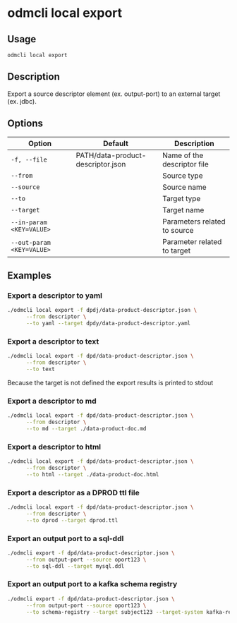 # odmcli local export

## Usage

`odmcli local export`

## Description

Export a source descriptor element (ex. output-port) to an external target (ex. jdbc). 

## Options

Option|Default|Description
-------|----------|-------
`-f, --file`|PATH/data-product-descriptor.json|Name of the descriptor file
`--from`| |Source type
`--source`| |Source name
`--to`| |Target type
`--target`| |Target name
`--in-param <KEY=VALUE>`| |Parameters related to source
`--out-param <KEY=VALUE>`| |Parameter related to target

## Examples

### Export a descriptor to yaml
```bash
./odmcli local export -f dpdj/data-product-descriptor.json \
      --from descriptor \
      --to yaml --target dpdy/data-product-descriptor.yaml
```

### Export a descriptor to text
```bash
./odmcli local export -f dpd/data-product-descriptor.json \
      --from descriptor \
      --to text 
```
Because the target is not defined the export results is printed to stdout

### Export a descriptor to md
```bash
./odmcli local export -f dpd/data-product-descriptor.json \
      --from descriptor \
      --to md --target ./data-product-doc.md
```

### Export a descriptor to html
```bash
./odmcli local export -f dpd/data-product-descriptor.json \
      --from descriptor \
      --to html --target ./data-product-doc.html
```

### Export a descriptor as a DPROD ttl file
```bash
./odmcli local export -f dpd/data-product-descriptor.json \
      --from descriptor \
      --to dprod --target dprod.ttl
```

### Export an output port to a sql-ddl
```bash
./odmcli export -f dpd/data-product-descriptor.json \
      --from output-port --source oport123 \
      --to sql-ddl --target mysql.ddl 
```

### Export an output port to a kafka schema registry
```bash
./odmcli export -f dpd/data-product-descriptor.json \
      --from output-port --source oport123 \
      --to schema-registry --target subject123 --target-system kafka-registry 
```





